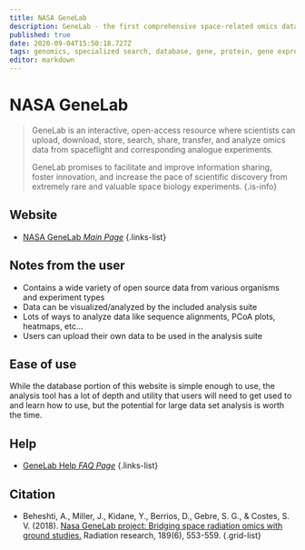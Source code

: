 ```yaml
---
title: NASA GeneLab
description: GeneLab - the first comprehensive space-related omics database
published: true
date: 2020-09-04T15:50:18.727Z
tags: genomics, specialized search, database, gene, protein, gene expression, proteomics, analysis tool, open source
editor: markdown
---
```


# NASA GeneLab

> GeneLab is an interactive, open-access resource where scientists can upload, download, store, search, share, transfer, and analyze omics data from spaceflight and corresponding analogue experiments.
>
> GeneLab promises to facilitate and improve information sharing, foster innovation, and increase the pace of scientific discovery from extremely rare and valuable space biology experiments.
{.is-info}

 

## Website 

- [NASA GeneLab *Main Page*](https://genelab.nasa.gov/)
 {.links-list}

## Notes from the user
 - Contains a wide variety of open source data from various organisms and experiment types
 - Data can be visualized/analyzed by the included analysis suite
 - Lots of ways to analyze data like sequence alignments, PCoA plots, heatmaps, etc...
 - Users can upload their own data to be used in the analysis suite
 
## Ease of use

While the database portion of this website is simple enough to use, the analysis tool has a lot of depth and utility that users will need to get used to and learn how to use, but the potential for large data set analysis is worth the time.


## Help

- [GeneLab Help *FAQ Page*](https://genelab.nasa.gov/faq)
{.links-list}


## Citation 

- Beheshti, A., Miller, J., Kidane, Y., Berrios, D., Gebre, S. G., & Costes, S. V. (2018). [Nasa GeneLab project: Bridging space radiation omics with ground studies.](https://meridian.allenpress.com/radiation-research/article/189/6/553/150286/NASA-GeneLab-Project-Bridging-Space-Radiation) Radiation research, 189(6), 553-559.
{.grid-list}
